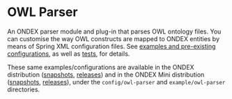 # OWL Parser

An ONDEX parser module and plug-in that parses OWL ontology files. You can customise the way OWL constructs are mapped to ONDEX entities by means of Spring XML configuration files. See [examples and pre-existing configurations](/Rothamsted/ondex-knet-builder/tree/master/modules/owl-parser/src/main/assembly/resources), as well as [tests](https://github.com/Rothamsted/ondex-knet-builder/tree/master/modules/owl-parser/src/test/resources), for details.

These same examples/configurations are available in the ONDEX distribution ([snapshots](http://ondex.rothamsted.ac.uk/nexus/content/groups/public-snapshots/net/sourceforge/ondex/apps/installer), [releases](http://ondex.rothamsted.ac.uk/nexus/content/groups/public/net/sourceforge/ondex/apps/installer/)) and in the ONDEX Mini distribution ([snapshots](http://ondex.rothamsted.ac.uk/nexus/content/groups/public-snapshots/net/sourceforge/ondex/apps/ondex-mini), [releases](http://ondex.rothamsted.ac.uk/nexus/content/groups/public/net/sourceforge/ondex/apps/ondex-mini/)), under the `config/owl-parser` and `example/owl-parser` directories.
